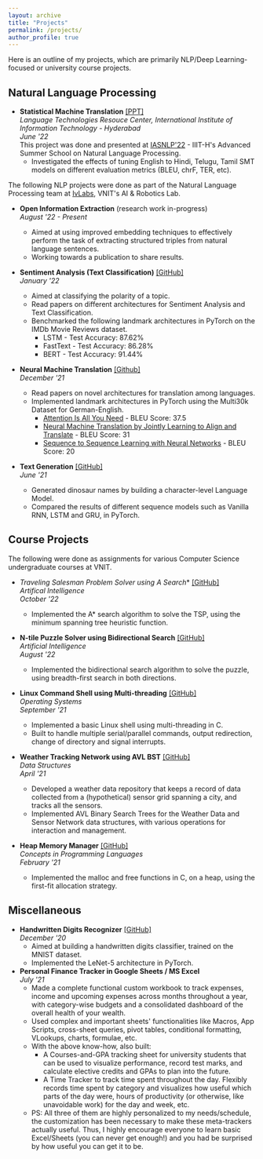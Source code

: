 ```yaml
---
layout: archive
title: "Projects"
permalink: /projects/
author_profile: true
---
```


Here is an outline of my projects, which are primarily NLP/Deep Learning-focused or university course projects.

## Natural Language Processing
- **Statistical Machine Translation** [[PPT]](https://docs.google.com/presentation/d/1-58IoGHbNI8Ji9Tqlyz_v6sYBe4C2gTJr_5YjeeAV4A/edit?usp=sharing) \
    _Language Technologies Resouce Center, International Institute of Information Technology - Hyderabad_ \
    _June '22_ \
    This project was done and presented at [IASNLP'22](https://ltrc.iiit.ac.in/iasnlp2022/) - IIIT-H's Advanced Summer School on Natural Language Processing. 
    - Investigated the effects of tuning English to Hindi, Telugu, Tamil SMT models on different evaluation metrics (BLEU, chrF, TER, etc).

The following NLP projects were done as part of the Natural Language Processing team at [IvLabs](https://www.ivlabs.in/), VNIT's AI & Robotics Lab. 

- **Open Information Extraction** (research work in-progress) \
    _August '22 - Present_
    - Aimed at using improved embedding techniques to effectively perform the task of extracting structured triples from natural language sentences.
    - Working towards a publication to share results.

- **Sentiment Analysis (Text Classification)** [[GitHub]](https://github.com/IvLabs/Natural-Language-Processing/tree/master/text_classification) \
    _January '22_
    - Aimed at classifying the polarity of a topic.
    - Read papers on different architectures for Sentiment Analysis and Text Classification.
    - Benchmarked the following landmark architectures in PyTorch on the IMDb Movie Reviews dataset.
        - LSTM - Test Accuracy: 87.62%
        - FastText - Test Accuracy: 86.28%
        - BERT - Test Accuracy: 91.44%

- **Neural Machine Translation** [[Github]](https://github.com/IvLabs/Natural-Language-Processing/tree/master/neural_machine_translation) \
    _December '21_
    - Read papers on novel architectures for translation among languages.
    - Implemented landmark architectures in PyTorch using the Multi30k Dataset for German-English.
        - [Attention Is All You Need](https://arxiv.org/abs/1706.03762) - BLEU Score: 37.5 
        - [Neural Machine Translation by Jointly Learning to Align and Translate](https://arxiv.org/abs/1409.0473) - BLEU Score: 31
        - [Sequence to Sequence Learning with Neural Networks](https://arxiv.org/abs/1409.3215) - BLEU Score: 20

- **Text Generation** [[GitHub]](https://github.com/IvLabs/Natural-Language-Processing/tree/master/char_rnns) \
    _June '21_
    - Generated dinosaur names by building a character-level Language Model.
    - Compared the results of different sequence models such as Vanilla RNN, LSTM and GRU, in PyTorch.

## Course Projects
The following were done as assignments for various Computer Science undergraduate courses at VNIT.

- **Traveling Salesman Problem Solver using A* Search** [[GitHub]](https://github.com/FauzanFarooqui/TSP-solver) \
    _Artifical Intelligence_ \
    _October '22_
    - Implemented the A* search algorithm to solve the TSP, using the minimum spanning tree heuristic function.

- **N-tile Puzzle Solver using Bidirectional Search** [[GitHub]](https://github.com/FauzanFarooqui/n-tile-Puzzle-Solver) \
    _Artificial Intelligence_ \
    _August '22_
    - Implemented the bidirectional search algorithm to solve the puzzle, using breadth-first search in both directions.

- **Linux Command Shell using Multi-threading** [[GitHub]](https://github.com/FauzanFarooqui/Linux-Shell) \
    _Operating Systems_ \
    _September '21_
    - Implemented a basic Linux shell using multi-threading in C.
    - Built to handle multiple serial/parallel commands, output redirection, change of directory and signal interrupts.

- **Weather Tracking Network using AVL BST** [[GitHub]](https://github.com/FauzanFarooqui/Data-Structures-Project---Weather-Data-Sensing-Network) \
    _Data Structures_ \
    _April '21_
    - Developed a weather data repository that keeps a record of data collected from a (hypothetical) sensor grid spanning a city, and tracks all the sensors.
    - Implemented AVL Binary Search Trees for the Weather Data and Sensor Network data structures, with various operations for interaction and management.

- **Heap Memory Manager** [[GitHub]](https://github.com/FauzanFarooqui/Heap-Memory-Management) \
    _Concepts in Programming Languages_ \
    _February '21_
    - Implemented the malloc and free functions in C, on a heap, using the first-fit allocation strategy.

## Miscellaneous
- **Handwritten Digits Recognizer** [[GitHub]](https://github.com/FauzanFarooqui/Handwritten-Digits-Classifier) \
    _December '20_
    - Aimed at building a handwritten digits classifier, trained on the MNIST dataset.
    - Implemented the LeNet-5 architecture in PyTorch.
- **Personal Finance Tracker in Google Sheets / MS Excel** \
    _July '21_
    - Made a complete functional custom workbook to track expenses, income and upcoming expenses across months throughout a year, with category-wise budgets and a consolidated dashboard of the overall health of your wealth. 
    - Used complex and important sheets' functionalities like Macros, App Scripts, cross-sheet queries, pivot tables, conditional formatting, VLookups, charts, formulae, etc.
    - With the above know-how, also built:
        - A Courses-and-GPA tracking sheet for university students that can be used to visualize performance, record test marks, and calculate elective credits and GPAs to plan into the future.
        - A Time Tracker to track time spent throughout the day. Flexibly records time spent by category and visualizes how useful which parts of the day were, hours of productivity (or otherwise, like unavoidable work) for the day and week, etc. 
    - PS: All three of them are highly personalized to my needs/schedule, the customization has been necessary to make these meta-trackers actually useful. Thus, I highly encourage everyone to learn basic Excel/Sheets (you can never get enough!) and you had be surprised by how useful you can get it to be.
